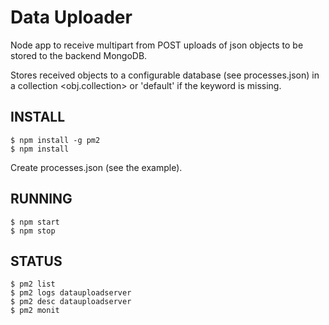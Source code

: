 Data Uploader
=============

Node app to receive multipart from POST uploads of json objects to be 
stored to the backend MongoDB.

Stores received objects to a configurable database (see processes.json) in 
a collection <obj.collection> or 'default' if the keyword is missing.

INSTALL
-------

```
$ npm install -g pm2
$ npm install
```

Create processes.json (see the example).

RUNNING
-------

```
$ npm start
$ npm stop
```

STATUS
------

```
$ pm2 list
$ pm2 logs datauploadserver
$ pm2 desc datauploadserver
$ pm2 monit
```
